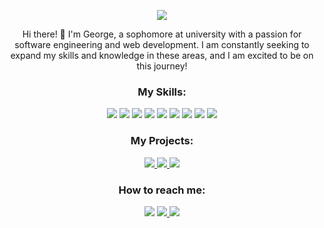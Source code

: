 <!-- Header Section -->
<p align="center">
  <img src="https://readme-typing-svg.herokuapp.com?font=&color=1E90FF&size=25&center=true&vCenter=true&width=600&height=60&lines=Software+Engineer;Web+Developer;Tech+Enthusiast" />
</p>

<!-- Introduction Section -->
<p align="center">
  Hi there! 👋 I'm George, a sophomore at university with a passion for software engineering and web development. I am constantly seeking to expand my skills and knowledge in these areas, and I am excited to be on this journey!
</p>

<!-- Skills Section -->
<h3 align="center">My Skills:</h3>
<p align="center">
  <img src="https://img.shields.io/badge/C%2B%2B-00599C?style=flat&logo=c%2B%2B&logoColor=white" />
  <img src="https://img.shields.io/badge/Java-ED8B00?style=flat&logo=openjdk&logoColor=white" />
  <img src="https://img.shields.io/badge/-HTML5-E34F26?style=flat&logo=html5&logoColor=white" />
  <img src="https://img.shields.io/badge/-CSS3-1572B6?style=flat&logo=css3&logoColor=white" />
  <img src="https://img.shields.io/badge/-JavaScript-F7DF1E?style=flat&logo=javascript&logoColor=black" />
  <img src="https://img.shields.io/badge/-React-61DAFB?style=flat&logo=react&logoColor=black" />
  <img src="https://img.shields.io/badge/Express.js-404D59?style=flat" />
  <img src="https://img.shields.io/badge/-Node.js-339933?style=flat&logo=node.js&logoColor=white" />
  <img src="https://img.shields.io/badge/-MongoDB-47A248?style=flat&logo=mongodb&logoColor=white" />
</p>

<!-- Projects Section -->
<h3 align="center">My Projects:</h3>
<p align="center">
  <a href="https://github.com/GeorgeAyy/Web-Ninjas-El-Cyber">
    <img src="https://img.shields.io/badge/Furniture%20Ecommerce%20Store-MERN%20Stack-brightgreen" />
  </a>
  <a href="https://github.com/GeorgeAyy/Splitwise">
    <img src="https://img.shields.io/badge/Spliwise-C%2B%2B%20QT%20Creator-blue" />
  </a>
  <a href="https://github.com/GeorgeAyy/Recruitment-Management-System">
    <img src="https://img.shields.io/badge/Recruitment%20Management%20System-Java%2C%20JavaFX-orange" />
  </a>
</p>

<!-- Contact Section -->
<h3 align="center">How to reach me:</h3>
<p align="center">
  <a href="mailto:georgeayman2003@gmail.com">
    <img src="https://img.shields.io/badge/Email-georgeayman2003%40gmail.com-red?style=flat"></a>
<a href="https://www.linkedin.com/in/george-ayman-771349261/">
<img src="https://img.shields.io/badge/LinkedIn-George%20Ayman-blue?style=flat&logo=linkedin&logoColor=white" />
</a>
<a href="https://discordapp.com/users/205465963678793728">
<img src="https://img.shields.io/badge/Discord-petrole%238582-7289DA?style=flat&logo=discord&logoColor=white" />
</a>

</p>
